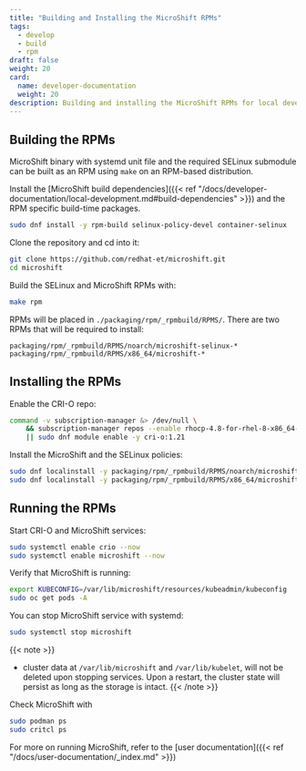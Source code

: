 ```yaml
---
title: "Building and Installing the MicroShift RPMs"
tags:
  - develop
  - build
  - rpm
draft: false
weight: 20
card:
  name: developer-documentation
  weight: 20
description: Building and installing the MicroShift RPMs for local development
---
```


## Building the RPMs

MicroShift binary with systemd unit file and the required SELinux submodule can be built as an RPM using `make` on an RPM-based distribution.

Install the [MicroShift build dependencies]({{< ref "/docs/developer-documentation/local-development.md#build-dependencies" >}}) and the RPM specific build-time packages.

```bash
sudo dnf install -y rpm-build selinux-policy-devel container-selinux
```

Clone the repository and cd into it:

```sh
git clone https://github.com/redhat-et/microshift.git
cd microshift
```

Build the SELinux and MicroShift RPMs with:

```bash
make rpm
```

RPMs will be placed in `./packaging/rpm/_rpmbuild/RPMS/`. There are two RPMs that will be required to install:

```
packaging/rpm/_rpmbuild/RPMS/noarch/microshift-selinux-*
packaging/rpm/_rpmbuild/RPMS/x86_64/microshift-*
```

## Installing the RPMs

Enable the CRI-O repo:

```Bash
command -v subscription-manager &> /dev/null \
    && subscription-manager repos --enable rhocp-4.8-for-rhel-8-x86_64-rpms \
    || sudo dnf module enable -y cri-o:1.21
```

Install the MicroShift and the SELinux policies:

```bash
sudo dnf localinstall -y packaging/rpm/_rpmbuild/RPMS/noarch/microshift-selinux-*
sudo dnf localinstall -y packaging/rpm/_rpmbuild/RPMS/x86_64/microshift-*
```

## Running the RPMs

Start CRI-O and MicroShift services:

```Bash
sudo systemctl enable crio --now
sudo systemctl enable microshift --now
```

Verify that MicroShift is running:

```sh
export KUBECONFIG=/var/lib/microshift/resources/kubeadmin/kubeconfig
sudo oc get pods -A
```

You can stop MicroShift service with systemd:

```bash
sudo systemctl stop microshift
```

{{< note >}}

- cluster data at `/var/lib/microshift` and `/var/lib/kubelet`, will not be deleted upon stopping services.
  Upon a restart, the cluster state will persist as long as the storage is intact.
  {{< /note >}}

Check MicroShift with

```bash
sudo podman ps
sudo critcl ps
```

For more on running MicroShift, refer to the [user documentation]({{< ref "/docs/user-documentation/_index.md" >}})
